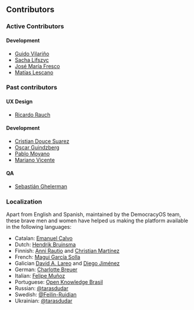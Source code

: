 ## Contributors

### Active Contributors

#### Development

* [Guido Vilariño](http://twitter.com/gvilarino)
* [Sacha Lifszyc](https://twitter.com/slifszyc)
* [José María Fresco](https://github.com/jfresco)
* [Matías Lescano](https://github.com/mjlescano)

### Past contributors

#### UX Design

* [Ricardo Rauch](http://twitter.com/gravityonmars)

#### Development

* [Cristian Douce Suarez](http://twitter.com/cristiandouce)
* [Oscar Guindzberg](https://github.com/oscarguindzberg)
* [Pablo Moyano](https://github.com/ultraklon)
* [Mariano Vicente](https://github.com/vmariano)

#### QA

* [Sebastián Ghelerman](https://twitter.com/bastianhell)


### Localization

Apart from English and Spanish, maintained by the DemocracyOS team, these brave men and women have helped us making the platform available in the following languages:

* Catalan: [Emanuel Calvo](https://github.com/3manuek)
* Dutch: [Hendrik Bruinsma](https://twitter.com/readefries)
* Finnish: [Anni Rautio](https://twitter.com/annirautio) and [Christian Martínez](www.hyvatilmat.com)
* French: [Magui García Solla](https://twitter.com/magui_1984)
* Galician [David A. Lareo](https://github.com/dalareo) and [Diego Jiménez](https://github.com/diegomestizo)
* German: [Charlotte Breuer](http://breuer-moellemann.de/)
* Italian: [Felipe Muñoz](https://twitter.com/felipemuni)
* Portuguese: [Open Knowledge Brasil](https://github.com/okfn-brasil)
* Russian: [@tarasdudar](https://github.com/tarasdudar)
* Swedish: [@Feilin-Ruidian](https://github.com/Feilin-Ruidian)
* Ukrainian: [@tarasdudar](https://github.com/tarasdudar)
